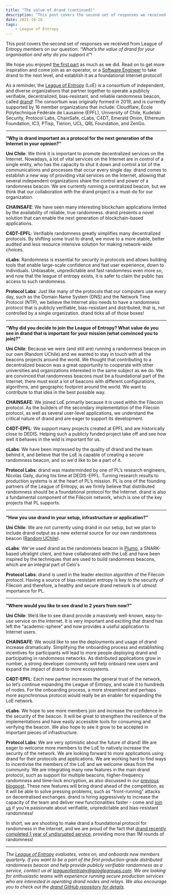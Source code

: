 ```yaml
---
title: "The value of drand (continued)"
description: "This post covers the second set of responses we received from League of Entropy members on our question: What’s the value of drand for your organisation and why do you support it!"
date: 2021-10-28
tags:
    - League of Entropy
---
```

This post covers the second set of responses we received from League of Entropy members on our question: _“What’s the value of drand for your organisation and why do you support it”_! 
<!-- truncate -->
We hope you enjoyed [the first part](../blog/2021-09-14-the-value-of-drand.md) as much as we did. Read on to get more inspiration and come join as an operator, or a [Software Engineer](https://jobs.lever.co/protocol/ca0b97f4-6117-4004-8d7d-1a4520e2d5be) to take drand to the next level, and establish it as a foundational Internet protocol!

As a reminder, the [League of Entropy](https://leagueofentropy.com/) (LoE) is a consortium of independent, and diverse organizations that partner together to operate a  publicly verifiable, decentralized, bias-resistant, and reliable randomness beacon, called [drand](https://drand.love)! The consortium was originally formed in 2019, and is currently supported by 16 member organizations that include: Cloudflare, École Polytechnique Fédérale de Lausanne (EPFL), University of Chile, Kudelski Security, Protocol Labs, ChainSafe, cLabs, C4DT, Emerald Onion, Ethereum Foundation, IC3, PTisp, Tierion, UCL, QRL Foundation, and ZenGo.

---

**“Why is drand important as a protocol for the next generation of the Internet in your opinion?”**

**Uni Chile**: We think it is important to promote decentralized services on the Internet. Nowadays, a lot of vital services on the Internet are in control of a single entity, who has the capacity to shut it down and control a lot of the communications and processes that occur every single day. drand comes to establish a new way of providing vital services on the Internet, allowing that several independent organizations share the control and power of a randomness beacon. We are currently running a centralized beacon, but we think that our collaboration with the drand project is a must-do for our organization.

**CHAINSAFE**: We have seen many interesting blockchain applications limited by the availability of reliable, true randomness. drand presents a novel solution that can enable the next generation of blockchain-based applications.

**C4DT-EPFL**: Verifiable randomness greatly simplifies many decentralized protocols. By shifting some trust to drand, we move to a more stable, better audited and less resource intensive solution for making network-wide choices.

**cLabs**: Randomness is essential for security in protocols and allows building tools that enable large-scale confidence and fast user experience, down to individuals. Unbiasable, unpredictable and fast randomness even more so, and now that the league of entropy exists, it is safer to claim the public has access to such randomness.

**Protocol Labs**: Just like many of the protocols that our computers use every day, such as the Domain Name System (DNS) and the Network Time Protocol (NTP), we believe the Internet also needs to have a randomness protocol that is publicly verifiable, bias-resistant and distributed, that is, not controlled by a single organization. drand ticks all of those boxes!

---

**“Why did you decide to join the League of Entropy? What value do you see in drand that is important for your mission (what convinced you to join)?”**

**Uni Chile**: Because we were (and still are) running a randomness beacon on our own (Random UChile) and we wanted to stay in touch with all the beacons projects around the world. We thought that contributing to a decentralized beacon was a great opportunity to cooperate with other universities and organizations interested in the same subject as we do. We are convinced that randomness beacons must be a foundational part of the Internet; there must exist a lot of beacons with different configurations, algorithms, and geographic footprint around the world. We want to contribute to that idea in the best possible way.

**CHAINSAFE**: We joined LoE primarily because it is used within the Filecoin protocol. As the builders of the secondary implementation of the Filecoin protocol, as well as several user-level applications, we understand the critical nature of drand and are eager to support its development.

**C4DT-EPFL**: We support many projects created at EPFL and are historically close to DEDIS. Helping such a publicly funded project take off and see how well it behaves in the wild is important for us.

**cLabs**: We have been impressed by the quality of drand and the team behind it, and believe that the LoE is capable of creating a secure randomness beacon, and so we'd like to be a part of it.

**Protocol Labs**: drand was masterminded by one of PL’s research engineers, Nicolas Gaily, during his time at DEDIS-EPFL. Turning research results to production systems is at the heart of PL’s mission. PL is one of the founding partners of the League of Entropy, as we firmly believe that distributed randomness should be a foundational protocol for the Internet. drand is also a fundamental component of the Filecoin network, which is one of the key projects that PL supports.

---

**“How you use drand in your setup, infrastructure or application?”**

**Uni Chile**: We are not currently using drand in our setup, but we plan to include drand output as a new external source for our own randomness beacon ([Random UChile](https://random.uchile.cl/)).

**cLabs**: We've used drand as the randomness beacon in [Plumo](https://medium.com/celoorg/celo-sets-sights-on-becoming-fastest-evm-chain-through-collaboration-with-mysten-labs-e88b426aee83), a SNARK-based ultralight client, and have collaborated with the LoE and have been inspired by the techniques that are used to build randomness beacons, which are an integral part of Celo's

**Protocol Labs**: drand is used in the leader election algorithm of the Filecoin protocol. Having a source of bias-resistant entropy is key to the security of Filecoin and therefore, a healthy and secure drand network is of utmost importance for PL.

---

**“Where would you like to see drand in 2 years from now?”**

**Uni Chile**: We’d like to see drand provide a massively well-known, easy-to-use service on the Internet. It is very important and exciting that drand has left the “academic-sphere” and now provides a useful application to Internet users.

**CHAINSAFE**: We would like to see the deployments and usage of drand increase dramatically. Simplifying the onboarding process and establishing incentives for participants will lead to more people deploying drand and participating in randomness networks. As distributed applications grow in number, a strong developer community will help onboard new users and expand the impact of drand to more ecosystems.

**C4DT-EPFL**: Each new partner increases the general trust of the network, so let’s continue expanding the League of Entropy, and scale it to hundreds of nodes.
For the onboarding process, a more streamlined and perhaps more asynchronous protocol would really be an enabler for expanding the LoE network.

**cLabs**: We hope to see more members join and increase the confidence in the security of the beacon. It will be great to strengthen the resilience of the implementations and have easily accessible tools for consuming and verifying the beacon. We also hope to see it grow to be accepted in important pieces of infrastructure.

**Protocol Labs**: We are very optimistic about the future of drand! We are eager to welcome more members to the LoE to natively increase the security of the network. We are looking forward to more applications using drand for their protocols and applications. We are working hard to find ways to incentivise the members of the LoE and we welcome ideas from the community. We are integrating many new features in the main drand protocol, such as support for multiple beacons, higher-frequency randomness and time-lock encryption, as also discussed in our [previous blogpost](https://drand.love/blog/2021/08/10/drand-celebrates-one-year-as-a-randomness-service/). These new features will bring drand ahead of the competition, as it will be able to solve pressing problems, such as “front-running” attacks on decentralised exchanges. drand is hiring aggressively to increase the capacity of the team and deliver new functionalities faster - come and [join us](https://jobs.lever.co/protocol/ca0b97f4-6117-4004-8d7d-1a4520e2d5be) if you’re passionate about verifiable, unpredictable and bias-resistant randomness!

In short, we are shooting to make drand a foundational protocol for randomness in the Internet, and we are proud of the fact that [drand recently completed 1 year of undisrupted service](https://drand.love/blog/2021/08/10/drand-celebrates-one-year-as-a-randomness-service/), providing more than 1M rounds of randomness!

---

_The [League of Entropy](https://leagueofentropy.com/) evaluates, votes on, and onboards new members quarterly. If you want to be a part of the first production-grade distributed randomness beacon and help provide publicly verifiable randomness as a service, contact us at leagueofentropy@googlegroups.com. We are looking for enthusiastic teams with experience running secure production services who are interested in operating drand nodes and relays. We also encourage you to check out the [drand GitHub repository for details](https://github.com/drand)._
